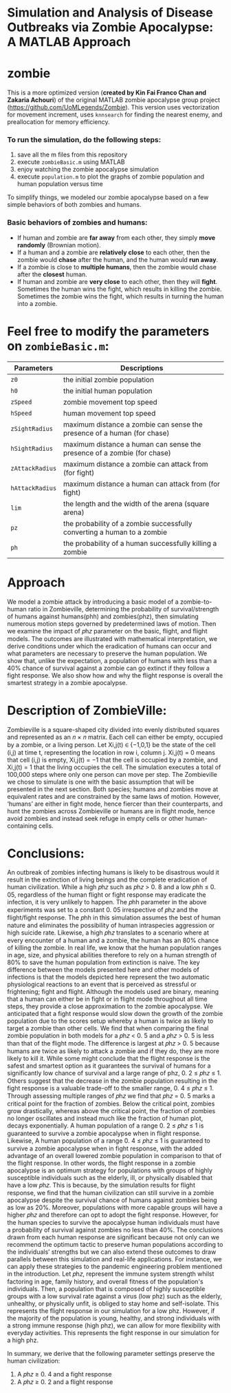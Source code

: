 # Simulation and Analysis of Disease Outbreaks via Zombie Apocalypse: A MATLAB Approach
# zombie
This is a more optimized version (**created by Kin Fai Franco Chan and Zakaria Achouri**) of the original MATLAB zombie apocalypse group project (https://github.com/UoMLegends/Zombie). This version uses vectorization for movement increment, uses `knnsearch` for finding the nearest enemy, and preallocation for memory efficiency.

### To run the simulation, do the following steps:
1. save all the m files from this repository
2. execute `zombieBasic.m` using MATLAB
3. enjoy watching the zombie apocalypse simulation
4. execute `population.m` to plot the graphs of zombie population and human population versus time 


To simplify things, we modeled our zombie apocalypse based on a few simple behaviors of both zombies and humans.
### Basic behaviors of zombies and humans:
* If human and zombie are **far away** from each other, they simply **move randomly** (Brownian motion).
* If a human and a zombie are **relatively close** to each other, then the zombie would **chase** after the human, and the human would **run away**.
* If a zombie is close to **multiple humans**, then the zombie would chase after the **closest** human.
* If human and zombie are **very close** to each other, then they will **fight**. Sometimes the human wins the fight, which results in killing the zombie. Sometimes the zombie wins the fight, which results in turning the human into a zombie.


# Feel free to modify the parameters on `zombieBasic.m`:
Parameters | Descriptions
---------- | ------------
`z0` | the initial zombie population
`h0` | the initial human population
`zSpeed` | zombie movement top speed
`hSpeed` | human movement top speed
`zSightRadius` | maximum distance a zombie can sense the presence of a human (for chase)
`hSightRadius` | maximum distance a human can sense the presence of a zombie (for chase)
`zAttackRadius` | maximum distance a zombie can attack from (for fight)
`hAttackRadius` | maximum distance a human can attack from (for fight)
`lim` | the length and the width of the arena (square arena)
`pz`| the probability of a zombie successfully converting a human to a zombie
`ph`| the probability of a human successfully killing a zombie


# Approach
We model a zombie attack by introducing a basic model of a zombie-to-human ratio in Zombieville, determining the probability of survival/strength of humans against humans(phh) and zombies(phz), then simulating numerous motion steps governed by predetermined laws of motion. Then we examine the impact of 𝑝h𝑧 parameter on the basic, flight, and flight models. The outcomes are illustrated with mathematical interpretation, we derive conditions under which the eradication of humans can occur and what parameters are necessary to preserve the human population. We show that, unlike the expectation, a population of humans with less than a 40% chance of survival against a zombie can go extinct if they follow a fight response. We also show how and why the flight response is overall the smartest strategy in a zombie apocalypse.

# Description of ZombieVille:
Zombieville is a square-shaped city divided into evenly distributed squares and represented as an 𝑛 × 𝑛 matrix. Each cell can either be empty, occupied by a zombie, or a living person. Let Xi,j(t) ∈ {−1,0,1} be the state of the cell (i,j) at time t, representing the location in row i, column j. Xi,j(t) = 0 means that cell (i,j) is empty, Xi,j(t) = −1 that the cell is occupied by a zombie, and Xi,j(t) = 1 that the living occupies the cell. The simulation executes a total of 100,000 steps where only one person can move per step. The Zombieville we chose to simulate is one with the basic assumption that will be presented in the next section. Both species; humans and zombies move at equivalent rates and are constrained by the same laws of motion. However, ‘humans’ are either in fight mode, hence fiercer than their counterparts, and hunt the zombies across Zombieville or humans are in flight mode, hence avoid zombies and instead seek refuge in empty cells or other human-containing cells.

# Conclusions:
An outbreak of zombies infecting humans is likely to be disastrous would it result in the extinction of living beings and the complete eradication of human civilization. While a high 𝑝h𝑧 such as 𝑝h𝑧 > 0. 8 and a low 𝑝hh ≤ 0. 05, regardless of the human flight or fight response may eradicate the infection, it is very unlikely to happen. The 𝑝hh parameter in the above experiments was set to a constant 0. 05 irrespective of 𝑝h𝑧 and the flight/fight response. The 𝑝hh in this simulation assumes the best of human nature and eliminates the possibility of human intraspecies aggression or high suicide rate. Likewise, a high 𝑝h𝑧 translates to a scenario where at every encounter of a human and a zombie, the human has an 80% chance of killing the zombie. In real life, we know that the human population ranges in age, size, and physical abilities therefore to rely on a human strength of 80% to save the human population from extinction is naive.
The key difference between the models presented here and other models of infections is that the models depicted here represent the two automatic physiological reactions to an event that is perceived as stressful or frightening; fight and flight. Although the models used are binary, meaning that a human can either be in fight or in flight mode throughout all time steps, they provide a close approximation to the zombie apocalypse.
We anticipated that a fight response would slow down the growth of the zombie population due to the scores setup whereby a human is twice as likely to target a zombie than other cells. We find that when comparing the final zombie population in both models for a 𝑝h𝑧 < 0. 5 and a 𝑝h𝑧 > 0. 5 is less than that of the flight mode. The difference is largest at 𝑝h𝑧 > 0. 5 because humans are twice as likely to attack a zombie and if they do, they are more likely to kill it. While some might conclude that the flight response is the safest and smartest option as it guarantees the survival of humans for a significantly low chance of survival and a large range of phz, 0. 2 ≤ 𝑝h𝑧 ≤ 1. Others suggest that the decrease in the zombie population resulting in the fight response is a valuable trade-off to the smaller range, 0. 4 ≤ 𝑝h𝑧 ≤ 1.
Through assessing multiple ranges of 𝑝h𝑧 we find that 𝑝h𝑧 = 0. 5 marks a critical point for the fraction of zombies. Below the critical point, zombies grow drastically, whereas above the critical point, the fraction of zombies no longer oscillates and instead much like the fraction of human plot, decays exponentially. 
A human population of a range 0. 2 ≤ 𝑝h𝑧 ≤ 1 is guaranteed to survive a zombie apocalypse when in flight response. Likewise, A human population of a range 0. 4 ≤ 𝑝h𝑧 ≤ 1 is guaranteed to survive a zombie apocalypse when in fight response, with the added advantage of an overall lowered zombie population in comparison to that of the flight response. In other words, the flight response in a zombie apocalypse is an optimum strategy for populations with groups of highly susceptible individuals such as the elderly, ill, or physically disabled that have a low 𝑝h𝑧. This is because, by the simulation results for flight response, we find that the human civilization can still survive in a zombie apocalypse despite the survival chance of humans against zombies being as low as 20%. Moreover, populations with more capable groups will have a higher 𝑝h𝑧 and therefore can opt to adopt the fight response. However, for the human species to survive the apocalypse human individuals must have a probability of survival against zombies no less than 40%.
The conclusions drawn from each human response are significant because not only can we recommend the optimum tactic to preserve human populations according to the individuals’ strengths but we can also extend these outcomes to draw parallels between this simulation and real-life applications. For instance, we can apply these strategies to the pandemic engineering problem mentioned in the introduction. Let 𝑝h𝑧, represent the immune system strength whilst factoring in age, family history, and overall fitness of the population's individuals. Then, a population that is composed of highly susceptible groups with a low survival rate against a virus (low phz) such as the elderly, unhealthy, or physically unfit, is obliged to stay home and self-isolate. This represents the flight response in our simulation for a low phz. However, if the majority of the population is young, healthy, and strong individuals with a strong immune response (high phz), we can allow for more flexibility with everyday activities. This represents the fight response in our simulation for a high phz.

In summary, we derive that the following parameter settings preserve the human civilization:
1. A 𝑝h𝑧 ≥ 0. 4 and a fight response
2. A 𝑝h𝑧 ≥ 0. 2 and a flight response
